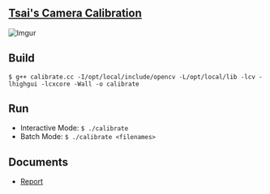 [Tsai's Camera Calibration](http://ieeexplore.ieee.org/xpls/abs_all.jsp?arnumber=1087109&tag=1)
-------------------------

![Imgur](http://i.imgur.com/ff2Iv.png)

Build
-----

`$ g++ calibrate.cc -I/opt/local/include/opencv -L/opt/local/lib -lcv -lhighgui -lcxcore -Wall -o calibrate`

Run
---

* Interactive Mode: `$ ./calibrate`
* Batch Mode: `$ ./calibrate <filenames>`

Documents
---------

* [Report](https://github.com/downloads/vbajpai/cameracalibration/report.pdf)
